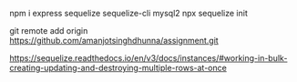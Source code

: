 npm i express sequelize sequelize-cli mysql2
npx sequelize init

git remote add origin https://github.com/amanjotsinghdhunna/assignment.git

https://sequelize.readthedocs.io/en/v3/docs/instances/#working-in-bulk-creating-updating-and-destroying-multiple-rows-at-once